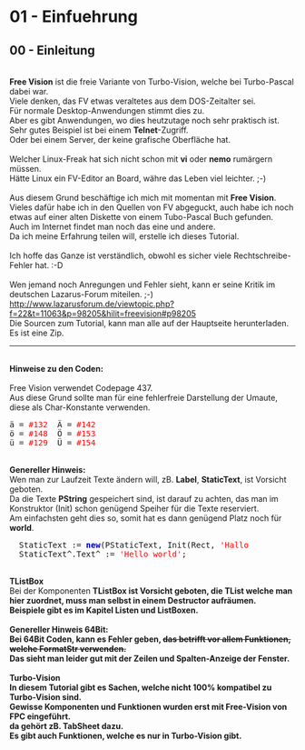 # 01 - Einfuehrung
## 00 - Einleitung
<br>
<b>Free Vision</b> ist die freie Variante von Turbo-Vision, welche bei Turbo-Pascal dabei war.<br>
Viele denken, das FV etwas veraltetes aus dem DOS-Zeitalter sei.<br>
Für normale Desktop-Anwendungen stimmt dies zu.<br>
Aber es gibt Anwendungen, wo dies heutzutage noch sehr praktisch ist.<br>
Sehr gutes Beispiel ist bei einem <b>Telnet</b>-Zugriff.<br>
Oder bei einem Server, der keine grafische Oberfläche hat.<br>
<br>
Welcher Linux-Freak hat sich nicht schon mit <b>vi</b> oder <b>nemo</b> rumärgern müssen.<br>
Hätte Linux ein FV-Editor an Board, währe das Leben viel leichter. ;-)<br>
<br>
Aus diesem Grund beschäftige ich mich mit momentan mit <b>Free Vision</b>.<br>
Vieles dafür habe ich in den Quellen von FV abgeguckt, auch habe ich noch etwas auf einer alten Diskette von einem Tubo-Pascal Buch gefunden.<br>
Auch im Internet findet man noch das eine und andere.<br>
Da ich meine Erfahrung teilen will, erstelle ich dieses Tutorial.<br>
<br>
Ich hoffe das Ganze ist verständlich, obwohl es sicher viele Rechtschreibe-Fehler hat. :-D<br>
<br>
Wen jemand noch Anregungen und Fehler sieht, kann er seine Kritik im deutschen Lazarus-Forum miteilen. ;-)<br>
<a href="">http://www.lazarusforum.de/viewtopic.php?f=22&t=11063&p=98205&hilit=freevision#p98205</a>
<br>
Die Sourcen zum Tutorial, kann man alle auf der Hauptseite herunterladen.<br>
Es ist eine Zip.<br>
<hr><br>
<b>Hinweise zu den Coden:</b><br>
<br>
Free Vision verwendet Codepage 437.<br>
Aus diese Grund sollte man für eine fehlerfreie Darstellung der Umaute, diese als Char-Konstante verwenden.<br>
<pre><code=pascal>ä = <font color="#FF0000">#132</font>  Ä = <font color="#FF0000">#142</font>
ö = <font color="#FF0000">#148</font>  Ö = <font color="#FF0000">#153</font>
ü = <font color="#FF0000">#129</font>  Ü = <font color="#FF0000">#154</font></code></pre>
<br>
<b>Genereller Hinweis:</b><br>
Wen man zur Laufzeit Texte ändern will, zB. <b>Label</b>, <b>StaticText</b>, ist Vorsicht geboten.<br>
Da die Texte <b>PString</b> gespeichert sind, ist darauf zu achten, das man im Konstruktor (Init) schon genügend Speiher für die Texte reserviert.<br>
Am einfachsten geht dies so, somit hat es dann genügend Platz noch für <b>world</b>.<br>
<pre><code=pascal>  StaticText := <b><font color="0000BB">new</font></b>(PStaticText, Init(Rect, <font color="#FF0000">'Hallo           '</font>));
  StaticText^.Text^ := <font color="#FF0000">'Hello world'</font>;</code></pre>
<br>
<b>TListBox</b><br>
Bei der Komponenten <b>TListBox<b> ist Vorsicht geboten, die <b>TList</b> welche man hier zuordnet, muss man selbst in einem <b>Destructor</b> aufräumen.<br>
Beispiele gibt es im Kapitel <b>Listen und ListBoxen</b>.<br>
<br>
<b>Genereller Hinweis 64Bit:</b><br>
Bei 64Bit Coden, kann es Fehler geben, <s>das betrifft vor allem Funktionen, welche <b>FormatStr</b> verwenden.</s><br>
Das sieht man leider gut mit der Zeilen und Spalten-Anzeige der Fenster.<br>
<br>
<b>Turbo-Vision</b><br>
In diesem Tutorial gibt es Sachen, welche <b>nicht</b> 100% kompatibel zu <b>Turbo-Vision</b> sind.<br>
Gewisse Komponenten und Funktionen wurden erst mit <b>Free-Vision</b> von <b>FPC</b> eingeführt.<br>
da gehört zB. <b>TabSheet dazu.</b><br>
Es gibt auch Funktionen, welche es nur in Turbo-Vision gibt.<br>
<br>
